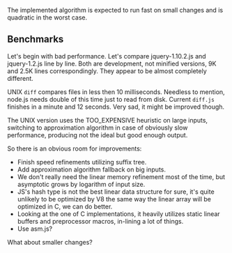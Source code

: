 The implemented algorithm is expected to run fast on small changes and is
quadratic in the worst case.

Benchmarks
----------

Let's begin with bad performance. Let's compare jquery-1.10.2.js and
jquery-1.2.js line by line. Both are development, not minified versions, 9K and
2.5K lines correspondingly. They appear to be almost completely different.

UNIX `diff` compares files in less then 10 milliseconds. Needless to mention,
node.js needs double of this time just to read from disk. Current `diff.js`
finishes in a minute and 12 seconds. Very sad, it might be improved though.

The UNIX version uses the TOO_EXPENSIVE heuristic on large inputs, switching to
approximation algorithm in case of obviously slow performance, producing not the
ideal but good enough output.

So there is an obvious room for improvements:

- Finish speed refinements utilizing suffix tree.
- Add approximation algorithm fallback on big inputs.
- We don't really need the linear memory refinement most of the time, but
  asymptotic grows by logarithm of input size.
- JS's hash type is not the best linear data structure for sure, it's quite
  unlikely to be optimized by V8 the same way the linear array will be optimized
  in C, we can do better.
- Looking at the one of C implementations, it heavily utilizes static linear
  buffers and preprocessor macros, in-lining a lot of things.
- Use asm.js?

What about smaller changes?

[0]: http://www.ioplex.com/~miallen/libmba/dl/src/diff.c

